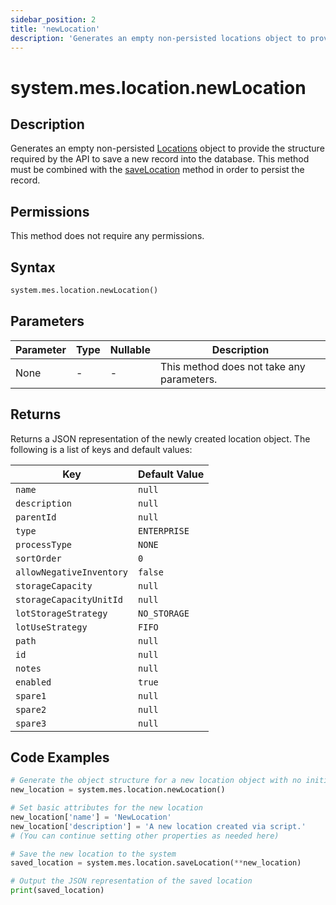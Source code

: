 ```yaml
---
sidebar_position: 2
title: 'newLocation'
description: 'Generates an empty non-persisted locations object to provide the structure to save a new record into the database.'
---
```


# system.mes.location.newLocation

## Description

Generates an empty non-persisted [Locations](../../data-model/location-model/location) object to provide the structure required by the API
to save a new record into the database. This method must be combined with the [saveLocation](./save-location) method in order to persist the record.

## Permissions

This method does not require any permissions.

## Syntax

```python
system.mes.location.newLocation()
```

## Parameters

| Parameter | Type | Nullable | Description                               |
| --------- | ---- | -------- | ----------------------------------------- |
| None      | -    | -        | This method does not take any parameters. |

## Returns

Returns a JSON representation of the newly created location object. The following is a list of keys and default values:

| Key                      | Default Value |
| ------------------------ | ------------- |
| `name`                   | `null`        |
| `description`            | `null`        |
| `parentId`               | `null`        |
| `type`                   | `ENTERPRISE`  |
| `processType`            | `NONE`        |
| `sortOrder`              | `0`           |
| `allowNegativeInventory` | `false`       |
| `storageCapacity`        | `null`        |
| `storageCapacityUnitId`  | `null`        |
| `lotStorageStrategy`     | `NO_STORAGE`  |
| `lotUseStrategy`         | `FIFO`        |
| `path`                   | `null`        |
| `id`                     | `null`        |
| `notes`                  | `null`        |
| `enabled`                | `true`        |
| `spare1`                 | `null`        |
| `spare2`                 | `null`        |
| `spare3`                 | `null`        |

## Code Examples

```python
# Generate the object structure for a new location object with no initial arguments
new_location = system.mes.location.newLocation()

# Set basic attributes for the new location
new_location['name'] = 'NewLocation'
new_location['description'] = 'A new location created via script.'
# (You can continue setting other properties as needed here)

# Save the new location to the system
saved_location = system.mes.location.saveLocation(**new_location)

# Output the JSON representation of the saved location
print(saved_location)
```
